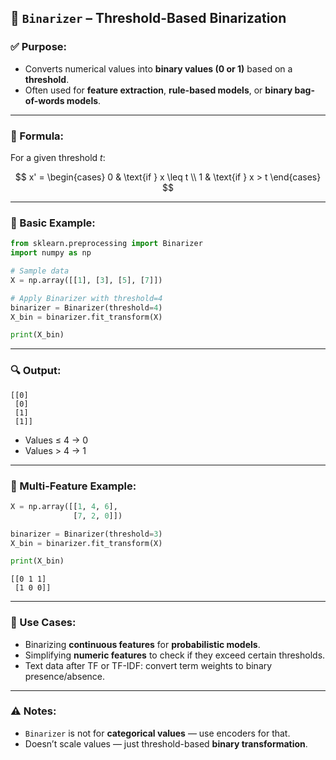 ## 🔹 `Binarizer` – Threshold-Based Binarization

### ✅ Purpose:

* Converts numerical values into **binary values (0 or 1)** based on a **threshold**.
* Often used for **feature extraction**, **rule-based models**, or **binary bag-of-words models**.

---

### 📌 Formula:

For a given threshold $t$:

$$
x' =
\begin{cases}
0 & \text{if } x \leq t \\
1 & \text{if } x > t
\end{cases}
$$

---

### 🔧 Basic Example:

```python
from sklearn.preprocessing import Binarizer
import numpy as np

# Sample data
X = np.array([[1], [3], [5], [7]])

# Apply Binarizer with threshold=4
binarizer = Binarizer(threshold=4)
X_bin = binarizer.fit_transform(X)

print(X_bin)
```

---

### 🔍 Output:

```plaintext
[[0]
 [0]
 [1]
 [1]]
```

* Values ≤ 4 → 0
* Values > 4 → 1

---

### 🔄 Multi-Feature Example:

```python
X = np.array([[1, 4, 6],
              [7, 2, 0]])

binarizer = Binarizer(threshold=3)
X_bin = binarizer.fit_transform(X)

print(X_bin)
```

```plaintext
[[0 1 1]
 [1 0 0]]
```

---

### 📌 Use Cases:

* Binarizing **continuous features** for **probabilistic models**.
* Simplifying **numeric features** to check if they exceed certain thresholds.
* Text data after TF or TF-IDF: convert term weights to binary presence/absence.

---

### ⚠️ Notes:

* `Binarizer` is not for **categorical values** — use encoders for that.
* Doesn’t scale values — just threshold-based **binary transformation**.
